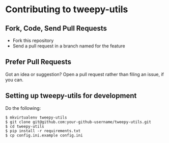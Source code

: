 # Contributing to tweepy-utils

## Fork, Code, Send Pull Requests

* Fork this repository
* Send a pull request in a branch named for the feature

## Prefer Pull Requests

Got an idea or suggestion? Open a pull request rather than filing an issue, if you can.

## Setting up tweepy-utils for development

Do the following:

    $ mkvirtualenv tweepy-utils
    $ git clone git@github.com:your-github-username/tweepy-utils.git
    $ cd tweepy-utils
    $ pip install -r requirements.txt
    $ cp config.ini.example config.ini

